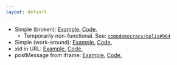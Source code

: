 ```yaml
---
layout: default
---
```

- Simple (broken): [Example.](simple/) [Code.](https://github.com/pol-is/polis-examples/tree/master/docs/simple)
  - Temporarily non-functional. See: [`compdemocracy/polis#964`](https://github.com/compdemocracy/polis/issues/964#issuecomment-898204708)
- Simple (work-around): [Example.](https://polis-embed-example.surge.sh/) [Code.](https://github.com/compdemocracy/polis-embed-example)
- xid in URL: [Example.](xid-in-url/?xid=foobar) [Code.](https://github.com/pol-is/polis-examples/tree/master/docs/xid-in-url)
- postMessage from iframe: [Example.](postmessage-from-iframe/) [Code.](https://github.com/pol-is/polis-examples/tree/master/docs/postmessage-from-iframe)
